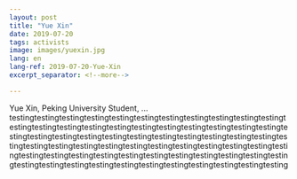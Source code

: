 ```yaml
---
layout: post
title: "Yue Xin"
date: 2019-07-20
tags: activists
image: images/yuexin.jpg
lang: en
lang-ref: 2019-07-20-Yue-Xin
excerpt_separator: <!--more-->

---
```


 Yue Xin, Peking University Student, ...
testingtestingtestingtestingtestingtestingtestingtestingtestingtestingtestingtestingtestingtestingtestingtestingtestingtestingtestingtestingtestingtestingtestingtestingtestingtestingtestingtestingtestingtestingtestingtestingtestingtestingtestingtestingtestingtestingtestingtestingtestingtestingtestingtestingtestingtestingtestingtestingtestingtestingtestingtestingtestingtestingtestingtestingtestingtestingtestingtestingtestingtestingtestingtestingtestingtestingtesting
 
